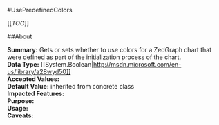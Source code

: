 #UsePredefinedColors

[[_TOC_]]

##About

**Summary:**  Gets or sets whether to use colors for a ZedGraph chart that were defined as part of the initialization process of the chart.   
**Data Type:** [[System.Boolean|http://msdn.microsoft.com/en-us/library/a28wyd50]]  
**Accepted Values:**   
**Default Value:** inherited from concrete class  
**Impacted Features:**   
**Purpose:**   
**Usage:**   
**Caveats:**   

